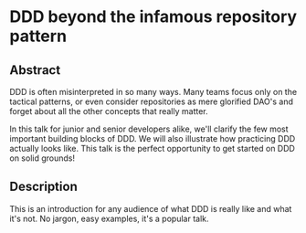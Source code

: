 # DDD beyond the infamous repository pattern

## Abstract

DDD is often misinterpreted in so many ways. Many teams focus only on the tactical patterns, or even consider repositories as mere glorified DAO's and forget about all the other concepts that really matter.

In this talk for junior and senior developers alike, we'll clarify the few most important building blocks of DDD. We will also illustrate how practicing DDD actually looks like. This talk is the perfect opportunity to get started on DDD on solid grounds!

## Description

This is an introduction for any audience of what DDD is really like and what it's not. No jargon, easy examples, it's a popular talk.
